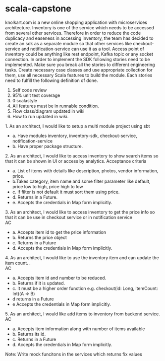 # scala-capstone
knolkart.com is a new online shopping application with microservices architecture. Inventory is one of the service which needs to be accessed from several other services. Therefore in order to reduce the code duplicacy and easeness in accessing inventory, the team has decided to create an sdk as a separate module so that other services like checkout-service and notification-service can use it as a tool.  Access point of inventory could be anything like rest endpoint, Kafka topic or any socket connection. In order to implement the SDK following stories need to be implemented. Make sure you break all the stories to different engineering tasks. Create necessary case classes and use appropriate collection for them, use all necessary Scala features to build the module.  Each stories need to fulfill the following definition of done.

1. Self code review
2. 95% unit test coverage
3. 0 scalastyle
4. All features must be in runnable condition.
5. Flow class/diagram updated in wiki
6. How to run updated in wiki.
<p>
1. As an architect, I would like to setup a multi module project using sbt <br>
 <AC>
 <ul>
  <li>a. Have modules inventory, inventory-sdk, checkout-service, notification-service</li>
  <li>b. Have proper package structure.</li>
 </ul>
</p>
<p>
2. As an architect, I would like to access inventory to show search items so that it can be shown in UI or access by analytics.
Acceptance criteria
 <ul>
  <li>a. List of items with details like description, photos,  vendor information, price.</li>
  <li>b.Takes category, item name and some filter parameter like default, price low to high, price high to low</li>
  <li>c. If filter is not default it must sort them using price.</li>
  <li>d. Returns in a Future.</li>
  <li>e. Accepts the credentials in Map form implicitly.</li>
 </ul>
</p>
<p>
3. As an architect, I would like to access inventory to get the price info so that it can be use in checkout service or in notification service<br>
AC
 <ul>
 <li>a. Accepts item id to get the price information</li>
 <li>b. Returns the price object</li>
 <li>c. Returns in a Future</li>
 <li>d. Accepts the credentials in Map form implicitly.</li>
 </ul>
</p>
<p>
4. As an architect, I would like to use the inventory item and can update the item count. .<br>
AC
 <ul>
  <li>a. Accepts item id and number to be reduced.</li>
  <li> b. Returns if it is updated.</li>
  <li> c. It must be a higher order function  e.g. checkout(id: Long, itemCount: Int)(A => B)</li>
  <li> d returns in a Future</li>
  <li> e Accepts the credentials in Map form implicitly.</li>
  </ul>
</p>
<p>
5. As an architect, I would like add items to inventory from backend service. <br>
 AC
 <ul>
  <li>a. Accepts item information along with number of items available</li>
  <li> b. Returns its id. </li>
  <li> c. Returns in a Future </li>
  <li> d. Accepts the credentials in Map form implicitly. </li>
  </ul>
</p>

Note: Write mock funcitons in the services which returns fix values

